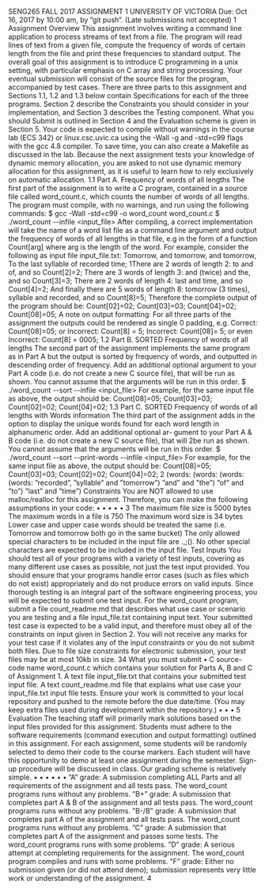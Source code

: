 SENG265
FALL 2017
ASSIGNMENT 1
UNIVERSITY OF VICTORIA
Due: Oct 16, 2017 by 10:00 am, by ”git push”.
(Late submissions not accepted)
1
Assignment Overview
This assignment involves writing a command line application to process streams
of text from a file. The program will read lines of text from a given file, compute
the frequency of words of certain length from the file and print these frequencies to
standard output.
The overall goal of this assignment is to introduce C programming in a unix setting,
with particular emphasis on C array and string processing. Your eventual submission
will consist of the source files for the program, accompanied by test cases. There
are three parts to this assignment and Sections 1.1, 1.2 and 1.3 below contain
Specifications for each of the three programs. Section 2 describe the Constraints
you should consider in your implementation, and Section 3 describes the Testing
component. What you should Submit is outlined in Section 4 and the Evaluation
scheme is given in Section 5.
Your code is expected to compile without warnings in the course lab (ECS 342)
or linux.csc.uvic.ca using the -Wall -g and -std=c99 flags with the gcc 4.8
compiler. To save time, you can also create a Makefile as discussed in the lab.
Because the next assignment tests your knowledge of dynamic memory allocation,
you are asked to not use dynamic memory allocation for this assignment, as it is
useful to learn how to rely exclusively on automatic allocation.
1.1
Part A. Frequency of words of all lengths
The first part of the assignment is to write a C program, contained in a source file
called word_count.c, which counts the number of words of all lengths. The program
must compile, with no warnings, and run using the following commands:
$ gcc -Wall -std=c99 -o word_count word_count.c
$ ./word_count --infile <input_file>
After compiling, a correct implementation will take the name of a word list file as
a command line argument and output the frequency of words of all lengths in that
file, e.g in the form of a function Count[arg] where arg is the length of the word.
For example, consider the following as input file input_file.txt:
Tomorrow, and tomorrow, and tomorrow,
To the last syllable of recorded time;
1There are 2 words of length 2: to and of, and so Count[2]=2;
There are 3 words of length 3: and (twice) and the, and so Count[3]=3;
There are 2 words of length 4: last and time, and so Count[4]=2;
And finally there are 5 words of length 8: tomorrow (3 times), syllable and
recorded, and so Count[8]=5;
Therefore the complete output of the program should be:
Count[02]=02;
Count[03]=03;
Count[04]=02;
Count[08]=05;
A note on output formatting: For all three parts of the assignment the outputs
could be rendered as single 0 padding, e.g.
Correct: Count[08]=05; or
Incorrect: Count[8] = 5;
Incorrect: Count[08]= 5;
or even
Incorrect: Count[8] = 0005;
1.2
Part B. SORTED Frequency of words of all lengths
The second part of the assignment implements the same program as in Part A but
the output is sorted by frequency of words, and outputted in descending order of
frequency. Add an additional optional argument to your Part A code (i.e. do not
create a new C source file), that will be run as shown. You cannot assume that the
arguments will be run in this order.
$ ./word_count --sort --infile <input_file>
For example, for the same input file as above, the output should be:
Count[08]=05;
Count[03]=03;
Count[02]=02;
Count[04]=02;
1.3
Part C. SORTED Frequency of words of all lengths with Words
information
The third part of the assignment adds in the option to display the unique words
found for each word length in alphanumeric order. Add an additional optional ar-
gument to your Part A & B code (i.e. do not create a new C source file), that will
2be run as shown. You cannot assume that the arguments will be run in this order.
$ ./word_count --sort --print-words --infile <input_file>
For example, for the same input file as above, the output should be:
Count[08]=05;
Count[03]=03;
Count[02]=02;
Count[04]=02;
2
(words:
(words:
(words:
(words:
”recorded”, ”syllable” and ”tomorrow”)
”and” and ”the”)
”of” and ”to”)
”last” and ”time”)
Constraints
You are NOT allowed to use malloc/realloc for this assignment. Therefore, you can
make the following assumptions in your code:
•
•
•
•
•
3
The maximum file size is 5000 bytes
The maximum words in a file is 750
The maximum word size is 34 bytes
Lower case and upper case words should be treated the same (i.e. Tomorrow
and tomorrow both go in the same bucket)
The only allowed special characters to be included in the input file are .,;().
No other special characters are expected to be included in the input file.
Test Inputs
You should test all of your programs with a variety of test inputs, covering as
many different use cases as possible, not just the test input provided. You should
ensure that your programs handle error cases (such as files which do not exist)
appropriately and do not produce errors on valid inputs. Since thorough testing is
an integral part of the software engineering process, you will be expected to submit
one test input.
For the word_count program, submit a file count_readme.md that describes what
use case or scenario you are testing and a file input_file.txt containing input
text. Your submitted test case is expected to be a valid input, and therefore must
obey all of the constraints on input given in Section 2. You will not receive any
marks for your test case if it violates any of the input constraints or you do not
submit both files.
Due to file size constraints for electronic submission, your test files may be at most
10kb in size.
34 What you must submit
• C source-code name word_count.c which contains your solution for Parts A,
B and C of Assignment 1.
A text file input_file.txt that contains your submitted test input file.
A text count_readme.md file that explains what use case your input_file.txt
input file tests.
Ensure your work is committed to your local repository and pushed to the
remote before the due date/time. (You may keep extra files used during
development within the repository.)
•
•
•
5
Evaluation
The teaching staff will primarily mark solutions based on the input files provided
for this assignment. Students must adhere to the software requirements (command
execution and output formatting) outlined in this assignment. For each assignment,
some students will be randomly selected to demo their code to the course markers.
Each student will have this opportunity to demo at least one assignment during the
semester. Sign-up procedure will be discussed in class.
Our grading scheme is relatively simple.
•
•
•
•
•
•
”A” grade: A submission completing ALL Parts and all requirements of the
assignment and all tests pass. The word_count programs runs without any
problems.
”B+” grade: A submission that completes part A & B of the assignment and
all tests pass. The word_count programs runs without any problems.
”B-/B” grade: A submission that completes part A of the assignment and all
tests pass. The word_count programs runs without any problems.
”C” grade: A submission that completes part A of the assignment and passes
some tests. The word_count programs runs with some problems.
”D” grade: A serious attempt at completing requirements for the assignment.
The word_count program compiles and runs with some problems.
”F” grade: Either no submission given (or did not attend demo); submission
represents very little work or understanding of the assignment.
4
